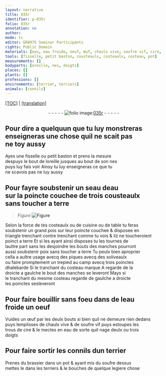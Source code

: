 ```yaml
---
layout: narrative
title: 035r
identifier: p-035r
folio: 035r
annotation: no
author:
mode: tc
editor: GR8975 Seminar Participants
rights: Public Domain
materials: [eau, eau froide, oeuf, œuf, chaulx vive, soufre vif, cire, brassier, soufre]
tools: [fisselle, petit baston, cousteaulx, costeaulx, costeau, pot]
measurements: []
bodyparts: [oreille, nes, doigts]
places: []
plants: []
professions: []
environments: [terrier, terriers]
animals: [connils]
---
```


<p><a href="{{ site.baseurl }}/diplomatic/">[TOC]</a> | <a href="{{ site.baseurl }}/texts/p-035r_tl/" target="_blank">[translation]</a></p><div class="folio" align="center">- - - - - <a href="http://gallica.bnf.fr/ark:/12148/btv1b10500001g/f75.image" target="_blank"><img src="https://cu-mkp.github.io/2017-workshop-edition/assets/photo-icon.png" alt="folio image: " style="display:inline-block; margin-bottom:-3px;"/>035r</a> - - - - - </div>  
  

## Pour dire a quelquun que tu luy <span class="del">monstreras</span><br/> enseigneras une chose quil ne scait pas<br/> ne toy aussy

 
Ayes une <span class="tl">fisselle</span> ou <span class="tl">petit baston</span> et prens la mesure<br/> despuys le bout de l<span class="bp">oreille</span> jusques au bout de son <span class="bp">nes</span><br/> puys luy fais voir Ainsy tu luy enseigneras ce que tu<br/> ne scavois pas ne luy aussy
 
 
  

## Pour fayre soubstenir un seau d<span class="m">eau</span><br/> sur la poincte couchee de trois <span class="tl">cousteaulx</span><br/> sans toucher a terre

 
> *Figure*
> <a href="https://drive.google.com/open?id=0B9-oNrvWdlO5SGstUTZ6TFRnUjg" target="_blank"><img src="https://cu-mkp.github.io/GR8975-edition/assets/photo-icon.png" alt="Figure" style="display:inline-block; margin-bottom:-3px;"/></a>
 
Selon la force de tes <span class="tl">costeaulx</span> ou de cuisine ou de table tu feras<br/> soubstenir un grand pois sur leur poincte couchee & disposee en<br/> triangle trenchant contre trenchant co<span class="exp">mm</span>e tu vois & ilz ne toucheroient<br/> poinct a terre Et si les ayant ainsi disposes tu les tournes de<br/> laultre part sans les desjoindre les bouts des manches pourro<span class="exp">n</span>t<br/> aussi soubstenir poix sans toucher a terre Tu peulx bien aproprier<br/> cella a aultre usage avecq des piques avecq des soliveaulx<br/> ou faire promptem<span class="exp">ent</span> un trepied au camp avecq trois poinctes<br/> dhalebarde Si le tranchant du <span class="tl">costeau</span> marque A regarde de la<br/> droicte a gaulche le bout des manches se leveront Mays si<br/> le tranchant du mesme <span class="tl">costeau</span> regarde de gaulche a droicte<br/> les poinctes sesleveront
 
 
  

## Pour faire bouillir sans foeu dans de l<span class="m">eau<br/> froide</span> un <span class="m">oeuf</span>

 
Vuides un <span class="m">œuf</span> par les deulx bouts si bien quil ne demeure rien dedans<br/> puys lemplisses de <span class="m">chaulx vive</span> & de <span class="m">soufre vif</span> puys estoupes les<br/> trous de <span class="m">cire</span> & le mectes en <span class="m">eau</span> de sorte quil nage deulx ou trois<br/> <span class="bp">doigts</span>
 
 
  

## Pour faire sortir les <span class="al">connils</span> dun <span class="env">terrier</span>

 
Prenes du <span class="m">brassier</span> dans un <span class="tl">pot</span> & ayant mis du <span class="m">soufre</span> dessus<br/> mettes le dans les <span class="env">terriers</span> & le bouches de quelque legiere chose
 

